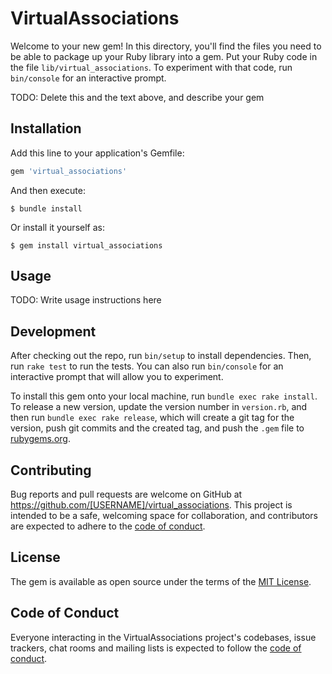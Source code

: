 # VirtualAssociations

Welcome to your new gem! In this directory, you'll find the files you need to be able to package up your Ruby library into a gem. Put your Ruby code in the file `lib/virtual_associations`. To experiment with that code, run `bin/console` for an interactive prompt.

TODO: Delete this and the text above, and describe your gem

## Installation

Add this line to your application's Gemfile:

```ruby
gem 'virtual_associations'
```

And then execute:

    $ bundle install

Or install it yourself as:

    $ gem install virtual_associations

## Usage

TODO: Write usage instructions here

## Development

After checking out the repo, run `bin/setup` to install dependencies. Then, run `rake test` to run the tests. You can also run `bin/console` for an interactive prompt that will allow you to experiment.

To install this gem onto your local machine, run `bundle exec rake install`. To release a new version, update the version number in `version.rb`, and then run `bundle exec rake release`, which will create a git tag for the version, push git commits and the created tag, and push the `.gem` file to [rubygems.org](https://rubygems.org).

## Contributing

Bug reports and pull requests are welcome on GitHub at https://github.com/[USERNAME]/virtual_associations. This project is intended to be a safe, welcoming space for collaboration, and contributors are expected to adhere to the [code of conduct](https://github.com/[USERNAME]/virtual_associations/blob/main/CODE_OF_CONDUCT.md).

## License

The gem is available as open source under the terms of the [MIT License](https://opensource.org/licenses/MIT).

## Code of Conduct

Everyone interacting in the VirtualAssociations project's codebases, issue trackers, chat rooms and mailing lists is expected to follow the [code of conduct](https://github.com/[USERNAME]/virtual_associations/blob/main/CODE_OF_CONDUCT.md).
